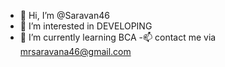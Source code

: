 - 👋 Hi, I’m @Saravan46
- 👀 I’m interested in DEVELOPING 
- 🌱 I’m currently learning BCA
-📫 contact me via mrsaravana46@gmail.com

<!---
Saravan46/Saravan46 is a ✨ special ✨ repository because its `README.md` (this file) appears on your GitHub profile.
You can click the Preview link to take a look at your changes.
--->
